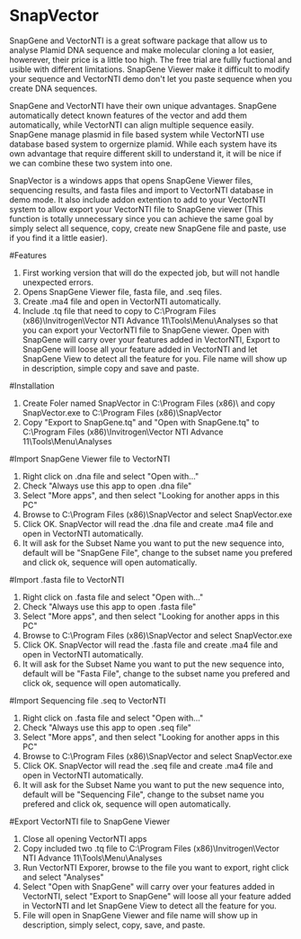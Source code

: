 # SnapVector
SnapGene and VectorNTI is a great software package that allow us to analyse Plamid DNA sequence and make molecular cloning a lot easier, howerever, their price is a little too high. The free trial are fullly fuctional and usible with different limitations. SnapGene Viewer make it difficult to modify your sequence and VectorNTI demo don't let you paste sequence when you create DNA sequences.

SnapGene and VectorNTI have their own unique advantages. SnapGene automatically detect known features of the vector and add them automatically, while VectorNTI can align multiple sequence easily. SnapGene manage plasmid in file based system while VectorNTI use database based system to orgernize plamid. While each system have its own advantage that require different skill to understand it, it will be nice if we can combine these two system into one.

SnapVector is a windows apps that opens SnapGene Viewer files, sequencing results, and fasta files and import to VectorNTI database in demo mode. It also include addon extention to add to your VectorNTI system to allow export your VectorNTI file to SnapGene viewer (This function is totally unnecessary since you can achieve the same goal by simply select all sequence, copy, create new SnapGene file and paste, use if you find it a little easier).

#Features
1. First working version that will do the expected job, but will not handle unexpected errors.
2. Opens SnapGene Viewer file, fasta file, and .seq files.
3. Create .ma4 file and open in VectorNTI automatically.
4. Include .tq file that need to copy to C:\Program Files (x86)\Invitrogen\Vector NTI Advance 11\Tools\Menu\Analyses so that you can export your VectorNTI file to SnapGene viewer. Open with SnapGene will carry over your features added in VectorNTI, Export to SnapGene will loose all your feature added in VectorNTI and let SnapGene View to detect all the feature for you. File name will show up in description, simple copy and save and paste.

#Installation
1. Create Foler named SnapVector in C:\Program Files (x86)\ and copy SnapVector.exe to C:\Program Files (x86)\SnapVector
2. Copy "Export to SnapGene.tq" and "Open with SnapGene.tq" to C:\Program Files (x86)\Invitrogen\Vector NTI Advance 11\Tools\Menu\Analyses

#Import SnapGene Viewer file to VectorNTI
1. Right click on .dna file and select "Open with..."
2. Check "Always use this app to open .dna file"
3. Select "More apps", and then select "Looking for another apps in this PC"
4. Browse to C:\Program Files (x86)\SnapVector and select SnapVector.exe
5. Click OK. SnapVector will read the .dna file and create .ma4 file and open in VectorNTI automatically. 
6. It will ask for the Subset Name you want to put the new sequence into, default will be "SnapGene File", change to the subset name you prefered and click ok, sequence will open automatically.
 
#Import .fasta file to VectorNTI
1. Right click on .fasta file and select "Open with..."
2. Check "Always use this app to open .fasta file"
3. Select "More apps", and then select "Looking for another apps in this PC"
4. Browse to C:\Program Files (x86)\SnapVector and select SnapVector.exe
5. Click OK. SnapVector will read the .fasta file and create .ma4 file and open in VectorNTI automatically. 
6. It will ask for the Subset Name you want to put the new sequence into, default will be "Fasta File", change to the subset name you prefered and click ok, sequence will open automatically.
 
#Import Sequencing file .seq to VectorNTI
1. Right click on .fasta file and select "Open with..."
2. Check "Always use this app to open .seq file"
3. Select "More apps", and then select "Looking for another apps in this PC"
4. Browse to C:\Program Files (x86)\SnapVector and select SnapVector.exe
5. Click OK. SnapVector will read the .seq file and create .ma4 file and open in VectorNTI automatically. 
6. It will ask for the Subset Name you want to put the new sequence into, default will be "Sequencing File", change to the subset name you prefered and click ok, sequence will open automatically.
 
#Export VectorNTI file to SnapGene Viewer
1. Close all opening VectorNTI apps
2. Copy included two .tq file to C:\Program Files (x86)\Invitrogen\Vector NTI Advance 11\Tools\Menu\Analyses
3. Run VectorNTI Exporer, browse to the file you want to export, right click and select "Analyses"
4. Select "Open with SnapGene" will carry over your features added in VectorNTI, select "Export to SnapGene" will loose all your feature added in VectorNTI and let SnapGene View to detect all the feature for you. 
5. File will open in SnapGene Viewer and file name will show up in description, simply select, copy, save, and paste.
